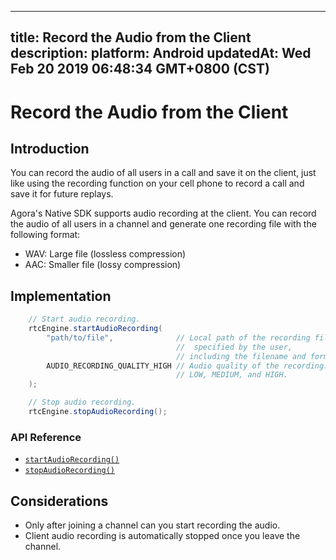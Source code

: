 
---
title: Record the Audio from the Client
description: 
platform: Android
updatedAt: Wed Feb 20 2019 06:48:34 GMT+0800 (CST)
---
# Record the Audio from the Client
## Introduction

You can record the audio of all users in a call and save it on the client, just like using the recording function on your cell phone to record a call and save it for future replays. 

Agora's Native SDK supports audio recording at the client. You can record the audio of all users in a channel and generate one recording file with the following format: 

- WAV: Large file (lossless compression)
- AAC: Smaller file (lossy compression)

## Implementation


```Java
	// Start audio recording.
	rtcEngine.startAudioRecording(
		"path/to/file",              // Local path of the recording file
		                             //  specified by the user, 
								     // including the filename and format.
		AUDIO_RECORDING_QUALITY_HIGH // Audio quality of the recording: 
		                             // LOW, MEDIUM, and HIGH.
	);

	// Stop audio recording.
	rtcEngine.stopAudioRecording();
```

### API Reference

- [`startAudioRecording()`](https://docs.agora.io/en/Interactive%20Broadcast/API%20Reference/java/classio_1_1agora_1_1rtc_1_1_rtc_engine.html#a44744695d723b7d18c704a57f828cddb)
- [`stopAudioRecording()`](https://docs.agora.io/en/Interactive%20Broadcast/API%20Reference/java/classio_1_1agora_1_1rtc_1_1_rtc_engine.html#a2d751055a21611b3cf99fe39d24bb1a0)

## Considerations

- Only after joining a channel can you start recording the audio.
- Client audio recording is automatically stopped once you leave the channel. 
